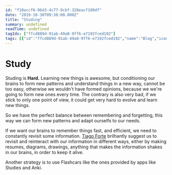 ```yaml
---
id: "f10accf6-96d3-4c77-9cbf-328eacf189df"
date: "2019-10-30T09:38:00.000Z"
title: "Studing"
summary: undefined
readTime: undefined
tagIds: ["ffcd889d-91ab-49a0-9ff6-e7192fced192"]
tags: [{"id":"ffcd889d-91ab-49a0-9ff6-e7192fced192","name":"Blog","icon":"🌐"}]
--- 
```

 
# Study


Studing is **Hard.** Learning new things is awesome, but conditioning our brains to form new patterns and understand things in a new way, cannot be too easy, otherwise we wouldn't have formed opinions, because we we're going to form new ones every time. The contrary is also very bad, if we stick to only one point of view, it could get very hard to evolve and learn new things. 


So we have the perfect balance between remembering and forgetting, this way we can form new patterns and adapt ourselfs to our needs. 



If we want our brains to remember things fast, and efficient, we need to constantly revisit some information. [Tiago Forte](https://www.notion.so/a9cfeb3673cb4cd5955b501db40be561) brilhantly suggest us to revisit and reinteract with our information in different ways, either by making resumes, diagrams, drawings, anything that makes the information shakes in our brains, in order to keep it alive.


Another strategy is to use Flashcars like the ones provided by apps like Studies and Anki.

